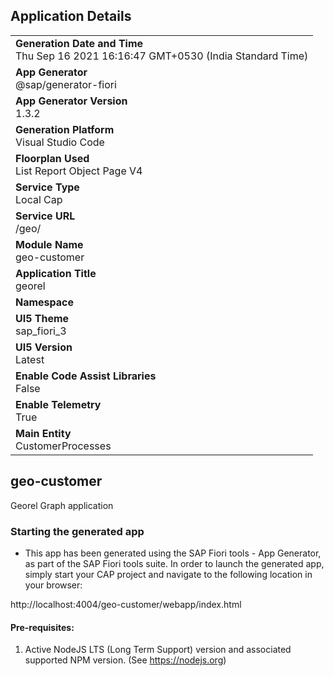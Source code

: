 ## Application Details
|               |
| ------------- |
|**Generation Date and Time**<br>Thu Sep 16 2021 16:16:47 GMT+0530 (India Standard Time)|
|**App Generator**<br>@sap/generator-fiori|
|**App Generator Version**<br>1.3.2|
|**Generation Platform**<br>Visual Studio Code|
|**Floorplan Used**<br>List Report Object Page V4|
|**Service Type**<br>Local Cap|
|**Service URL**<br>/geo/
|**Module Name**<br>geo-customer|
|**Application Title**<br>georel|
|**Namespace**<br>|
|**UI5 Theme**<br>sap_fiori_3|
|**UI5 Version**<br>Latest|
|**Enable Code Assist Libraries**<br>False|
|**Enable Telemetry**<br>True|
|**Main Entity**<br>CustomerProcesses|

## geo-customer

Georel Graph application

### Starting the generated app

-   This app has been generated using the SAP Fiori tools - App Generator, as part of the SAP Fiori tools suite.  In order to launch the generated app, simply start your CAP project and navigate to the following location in your browser:

http://localhost:4004/geo-customer/webapp/index.html

#### Pre-requisites:

1. Active NodeJS LTS (Long Term Support) version and associated supported NPM version.  (See https://nodejs.org)


